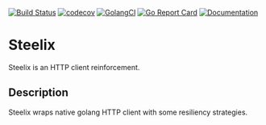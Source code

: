 [![Build Status](https://travis-ci.com/indrasaputra/steelix.svg?branch=master)](https://travis-ci.com/indrasaputra/steelix)
[![codecov](https://codecov.io/gh/indrasaputra/steelix/branch/master/graph/badge.svg)](https://codecov.io/gh/indrasaputra/steelix)
[![GolangCI](https://golangci.com/badges/github.com/indrasaputra/steelix.svg)](https://golangci.com)
[![Go Report Card](https://goreportcard.com/badge/github.com/indrasaputra/steelix)](https://goreportcard.com/report/github.com/indrasaputra/steelix)
[![Documentation](https://godoc.org/github.com/indrasaputra/steelix?status.svg)](http://godoc.org/github.com/indrasaputra/steelix)

# Steelix

Steelix is an HTTP client reinforcement.

## Description

Steelix wraps native golang HTTP client with some resiliency strategies.